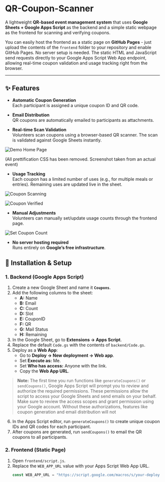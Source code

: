 # QR-Coupon-Scanner

A lightweight **QR-based event management system** that uses **Google Sheets + Google Apps Script** as the backend and a simple static webpage as the frontend for scanning and verifying coupons.

You can easily host the frontend as a static page on **GitHub Pages** - just upload the contents of the `frontend` folder to your repository and enable GitHub Pages. No server setup is needed. The static HTML and JavaScript send requests directly to your Google Apps Script Web App endpoint, allowing real-time coupon validation and usage tracking right from the browser.

---

## ✨ Features

- **Automatic Coupon Generation**  
  Each participant is assigned a unique coupon ID and QR code.

- **Email Distribution**  
  QR coupons are automatically emailed to participants as attachments.

- **Real-time Scan Validation**  
Volunteers scan coupons using a browser-based QR scanner. The scan is validated against Google Sheets instantly.

![Demo Home Page](demo/home_page.png)

(All prettification CSS has been removed. Screenshot taken from an actual event)


- **Usage Tracking**  
    Each coupon has a limited number of uses (e.g., for multiple meals or entries). Remaining uses are updated live in the sheet.

![Coupon Scanning](demo/scanning.png)


![Coupon Verified](demo/verified.png)

- **Manual Adjustments**  
  Volunteers can manually set/update usage counts through the frontend page.

![Set Coupon Count](demo/set_coupon.png)

- **No server hosting required**  
  Runs entirely on **Google’s free infrastructure**.



## 🚀 Installation & Setup
### 1. Backend (Google Apps Script)
1. Create a new Google Sheet and name it **`Coupons`**.
2. Add the following columns to the sheet:  
    - **A:** Name  
    - **B:** Email  
    - **C:** Count  
    - **D:** Slot  
    - **E:** CouponID  
    - **F:** QR  
    - **G:** Mail Status  
    - **H:** Remaining  
3. In the Google Sheet, go to **Extensions → Apps Script**.
4. Replace the default `Code.gs` with the contents of `backend/Code.gs`.
5. Deploy as a **Web App**:  
    - Go to **Deploy → New deployment → Web app**.  
    - Set **Execute as:** Me.  
    - Set **Who has access:** Anyone with the link.  
    - Copy the **Web App URL**.

> **Note:** The first time you run functions like `generateCoupons()` or `sendCoupons()`, Google Apps Script will prompt you to review and authorize the required permissions. These permissions allow the script to access your Google Sheets and send emails on your behalf. Make sure to review the access scopes and grant permission using your Google account. Without these authorizations, features like coupon generation and email distribution will not 


6. In the Apps Script editor, run `generateCoupons()` to create unique coupon IDs and QR codes for each participant.
7. After coupons are generated, run `sendCoupons()` to email the QR coupons to all participants.


### 2. Frontend (Static Page)
1. Open `frontend/script.js`.  
2. Replace the `WEB_APP_URL` value with your Apps Script Web App URL.  
   ```js
   const WEB_APP_URL = "https://script.google.com/macros/s/your-deployment-id/exec";
